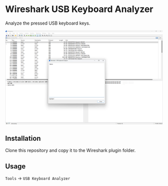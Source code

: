# Wireshark USB Keyboard Analyzer

Analyze the pressed USB keyboard keys.

![](./screenshot.png)

## Installation

Clone this repository and copy it to the Wireshark plugin folder.

## Usage

`Tools` → `USB Keyboard Analyzer`
